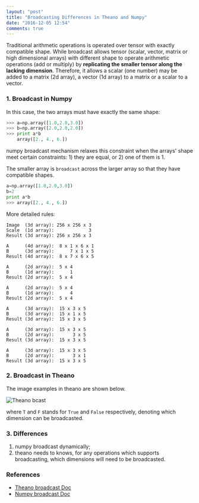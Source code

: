 ```yaml
---
layout: "post"
title: "Broadcasting Differences in Theano and Numpy"
date: "2016-12-05 12:54"
comments: true
---
```


Traditional arithmetic operations is operated over tensor with exactly compatible shape. While broadcast allows tensor (scalar, vector, matrix or high dimensional arrays) with different shape to operate arithmetic operations (add or multiply) by **replicating the smaller tensor along the lacking dimension**. Therefore, it allows a scalar (one number) may be added to a matrix (2d array), a vector (1d array) to a matrix  or a scalar to a vector.


### 1. Broadcast in Numpy

In this case, the two arrays must have exactly the same shape:

```python
>>> a=np.array([1.0,2.0,3.0])
>>> b=np.array([2.0,2.0,2.0])
>>> print a*b
    array([2., 4., 6.])
```

numpy broadcast mechanism relaxes this constraint when the arrays' shape meet certain constraints: 1) they are equal, or
2) one of them is 1.

The smaller array is `broadcast` across the larger array so that they have compatible shapes.

```python
a=np.array([1.0,2.0,3.0])
b=2
print a*b
>>> array([2., 4., 6.])
```

More detailed rules:

```
Image  (3d array): 256 x 256 x 3
Scale  (1d array):             3
Result (3d array): 256 x 256 x 3
```

```
A      (4d array):  8 x 1 x 6 x 1
B      (3d array):      7 x 1 x 5
Result (4d array):  8 x 7 x 6 x 5
```


```
A      (2d array):  5 x 4
B      (1d array):      1
Result (2d array):  5 x 4

A      (2d array):  5 x 4
B      (1d array):      4
Result (2d array):  5 x 4

A      (3d array):  15 x 3 x 5
B      (3d array):  15 x 1 x 5
Result (3d array):  15 x 3 x 5

A      (3d array):  15 x 3 x 5
B      (2d array):       3 x 5
Result (3d array):  15 x 3 x 5

A      (3d array):  15 x 3 x 5
B      (2d array):       3 x 1
Result (3d array):  15 x 3 x 5
```

### 2. Broadcast in Theano

The image examples in theano are shown below.

![Theano bcast](http://deeplearning.net/software/theano/_images/bcast.png)

where `T` and `F` stands for `True` and `False` respectively, denoting which dimension can be broadcasted.



### 3. Differences

1. numpy broadcast dynamically;
2. theano needs to knows, for any operations which supports broadcasting, which dimensions will need to be broadcasted.

### References
- [Theano broadcast Doc](http://deeplearning.net/software/theano/tutorial/broadcasting.html)
- [Numpy broadcast Doc](https://docs.scipy.org/doc/numpy-1.13.0/user/basics.broadcasting.html)
